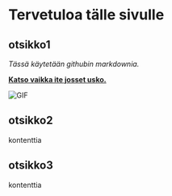 # Tervetuloa tälle sivulle

## otsikko1
*Tässä käytetään githubin markdownia.*

[**Katso vaikka ite josset usko.**](https://github.com/alejoki/pilvipalvelut/blob/main/index.md?plain=1)

![GIF](https://media.tenor.com/lCKwsD2OW1kAAAAi/happy-cat-happy-happy-cat.gif)

## otsikko2
kontenttia

## otsikko3
kontenttia
